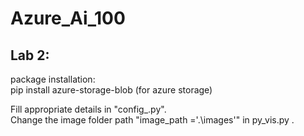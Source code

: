 # Azure_Ai_100
## Lab 2:
package installation: <br>
pip install azure-storage-blob (for azure storage)<br>

Fill appropriate details in "config_.py".<br>
Change the image folder path "image_path ='.\images'" in py_vis.py .
